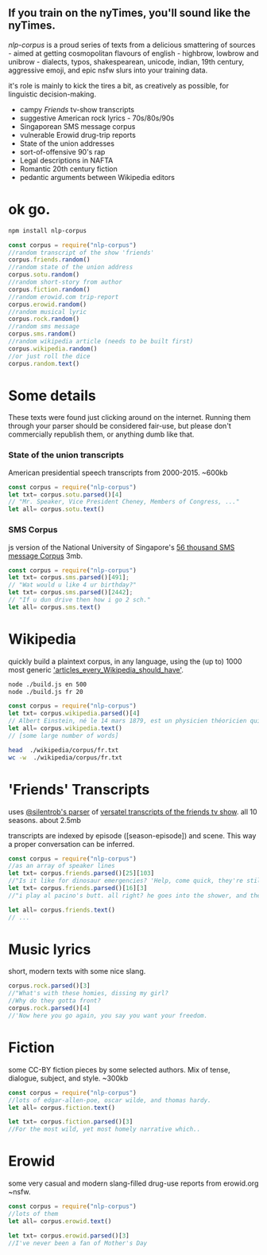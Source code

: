 ## If you train on the nyTimes, you'll sound like the nyTimes.
*nlp-corpus* is a proud series of texts from a delicious smattering of sources - aimed at getting cosmopolitan flavours of english - highbrow, lowbrow and unibrow -
dialects, typos, shakespearean, unicode, indian, 19th century, aggressive emoji, and epic nsfw slurs into your training data.

it's role is mainly to kick the tires a bit, as creatively as possible, for linguistic decision-making.

* campy *Friends* tv-show transcripts
* suggestive American rock lyrics - 70s/80s/90s
* Singaporean SMS message corpus
* vulnerable Erowid drug-trip reports
* State of the union addresses
* sort-of-offensive 90's rap
* Legal descriptions in NAFTA
* Romantic 20th century fiction
* pedantic arguments between Wikipedia editors

# ok go.
```bash
npm install nlp-corpus
```
```javascript
const corpus = require("nlp-corpus")
//random transcript of the show 'friends'
corpus.friends.random()
//random state of the union address
corpus.sotu.random()
//random short-story from author
corpus.fiction.random()
//random erowid.com trip-report
corpus.erowid.random()
//random musical lyric
corpus.rock.random()
//random sms message
corpus.sms.random()
//random wikipedia article (needs to be built first)
corpus.wikipedia.random()
//or just roll the dice
corpus.random.text()
```

# Some details
These texts were found just clicking around on the internet.
Running them through your parser should be considered fair-use, but please don't commercially republish them, or anything dumb like that.

### State of the union transcripts
American presidential speech transcripts from 2000-2015. ~600kb
```javascript
const corpus = require("nlp-corpus")
let txt= corpus.sotu.parsed()[4]
// "Mr. Speaker, Vice President Cheney, Members of Congress, ..."
let all= corpus.sotu.text()
```

### SMS Corpus
js version of the National University of Singapore's [56 thousand SMS message  Corpus](http://wing.comp.nus.edu.sg:8080/SMSCorpus/overview.jsp) 3mb.

```javascript
const corpus = require("nlp-corpus")
let txt= corpus.sms.parsed()[491];
// "Wat would u like 4 ur birthday?"
let txt= corpus.sms.parsed()[2442];
// "If u dun drive then how i go 2 sch."
let all= corpus.sms.text()
```

# Wikipedia
quickly build a plaintext corpus, in any language, using the (up to) 1000 most generic ['articles_every_Wikipedia_should_have'](https://meta.wikimedia.org/wiki/List_of_articles_every_Wikipedia_should_have).
```bash
node ./build.js en 500
node ./build.js fr 20
```
```javascript
const corpus = require("nlp-corpus")
let txt= corpus.wikipedia.parsed()[4]
// Albert Einstein, né le 14 mars 1879, est un physicien théoricien qui fut...
let all= corpus.wikipedia.text()
// [some large number of words]
```
```bash
head  ./wikipedia/corpus/fr.txt
wc -w  ./wikipedia/corpus/fr.txt
```

# 'Friends' Transcripts
uses [@silentrob's parser](https://github.com/silentrob/superscript-friends) of [versatel transcripts of the friends tv show](http://home.versatel.nl/friendspic0102/). all 10 seasons. about 2.5mb

transcripts are indexed by episode ([season-episode]) and scene. This way a proper conversation can be inferred.
```javascript
const corpus = require("nlp-corpus")
//as an array of speaker lines
let txt= corpus.friends.parsed()[25][103]
//"Is it like for dinosaur emergencies? 'Help, come quick, they're still extinct.'"
let txt= corpus.friends.parsed()[16][3]
//"i play al pacino's butt. all right? he goes into the shower, and then- i'm his butt..."

let all= corpus.friends.text()
// ...
```
# Music lyrics
short, modern texts with some nice slang.
```javascript
corpus.rock.parsed()[3]
//"What's with these homies, dissing my girl?
//Why do they gotta front?
corpus.rock.parsed()[4]
//'Now here you go again, you say you want your freedom.

```

# Fiction
some CC-BY fiction pieces by some selected authors. Mix of tense, dialogue, subject, and style. ~300kb
```javascript
const corpus = require("nlp-corpus")
//lots of edgar-allen-poe, oscar wilde, and thomas hardy.
let all= corpus.fiction.text()

let txt= corpus.fiction.parsed()[3]
//For the most wild, yet most homely narrative which..
```

# Erowid
some very casual and modern slang-filled drug-use reports from erowid.org ~nsfw.
```javascript
const corpus = require("nlp-corpus")
//lots of them
let all= corpus.erowid.text()

let txt= corpus.erowid.parsed()[3]
//I've never been a fan of Mother's Day
```

